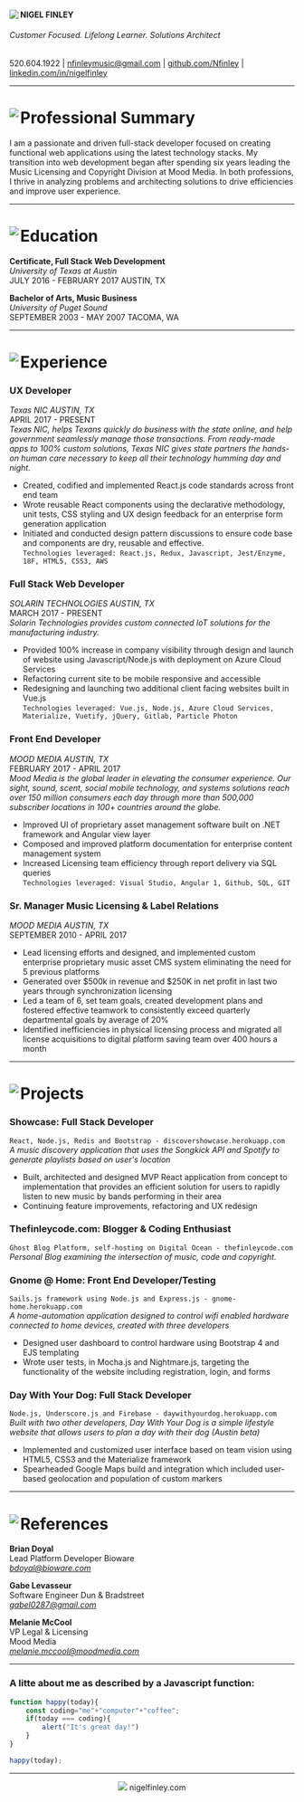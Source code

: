 <div >
<img align="left" src="http://res.cloudinary.com/thefinleycode/image/fetch/http://res.cloudinary.com/thefinleycode/image/upload/c_scale,w_126/v1505003729/NF__2_o4xu3s.png" />

#### NIGEL FINLEY
###### Customer Focused. Lifelong Learner. Solutions Architect
520.604.1922 | nfinleymusic@gmail.com | [github.com/Nfinley](https://github.com/nfinley) | [linkedin.com/in/nigelfinley](https://www.linkedin.com/in/nigelfinley/)

</div>



***

<div>
<img align="left" src="http://res.cloudinary.com/thefinleycode/image/fetch/http://res.cloudinary.com/thefinleycode/image/upload/c_scale,w_40/v1505004843/bulls-eye_ri3p8v.png" />
 
# Professional Summary

<p> I am a passionate and driven full-stack developer focused on creating functional web applications using the latest technology stacks. My transition into web development began after spending six years leading the Music Licensing and Copyright Division at Mood Media. In both professions, I thrive in analyzing problems and architecting solutions to drive efficiencies and improve user experience.</p>

</div>

***

<div>
<img align="left" src="http://res.cloudinary.com/thefinleycode/image/fetch/http://res.cloudinary.com/thefinleycode/image/upload/c_scale,w_40/v1505004848/graduate_qytvha.png" />
 
# Education

**Certificate, Full Stack Web Development**  
*University of Texas at Austin*  
JULY 2016 - FEBRUARY 2017 AUSTIN, TX

**Bachelor of Arts, Music Business**  
*University of Puget Sound*  
SEPTEMBER 2003 - MAY 2007 TACOMA, WA

</div>

***

<div>
<span><img align="left" src="http://res.cloudinary.com/thefinleycode/image/fetch/http://res.cloudinary.com/thefinleycode/image/upload/c_scale,w_40/v1505004852/suitcase_pxd7xv.png" /></span>

# Experience

### UX Developer  
*Texas NIC   AUSTIN, TX*  
 APRIL 2017 - PRESENT    
*Texas NIC, helps Texans quickly do business with the state online, and help government seamlessly manage those transactions. From ready-made apps to 100% custom solutions, Texas NIC gives state partners the hands-on human care necessary to keep all their technology humming day and night.*
* Created, codified and implemented React.js code standards across front end team
* Wrote reusable React components using the declarative methodology, unit tests, CSS styling and UX design feedback for an enterprise form generation application
* Initiated and conducted design pattern discussions to ensure code base and components are dry, reusable and effective.  
`Technologies leveraged: React.js, Redux, Javascript, Jest/Enzyme, 18F, HTML5, CSS3, AWS`
 

### Full Stack Web Developer  
*SOLARIN TECHNOLOGIES   AUSTIN, TX*  
 MARCH 2017 - PRESENT   
 *Solarin Technologies provides custom connected IoT solutions for the manufacturing industry.*
 * Provided 100% increase in company visibility through design and launch of website using Javascript/Node.js with deployment on Azure Cloud Services
 * Refactoring current site to be mobile responsive and accessible
 * Redesigning and launching two additional client facing websites built in Vue.js   
 `Technologies leveraged: Vue.js, Node.js, Azure Cloud Services, Materialize, Vuetify, jQuery, Gitlab, Particle Photon`

### Front End Developer  
*MOOD MEDIA AUSTIN, TX*  
FEBRUARY 2017 - APRIL 2017  
*Mood Media is the global leader in elevating the consumer experience. Our sight, sound, scent, social mobile technology, and systems solutions reach over 150 million consumers each day through more than 500,000 subscriber locations in 100+ countries around the globe.*
* Improved UI of proprietary asset management software built on .NET framework and Angular view layer 
* Composed and improved platform documentation for enterprise content management system
* Increased Licensing team efficiency through report delivery via SQL queries  
`Technologies leveraged: Visual Studio, Angular 1, Github, SQL, GIT`
 
### Sr. Manager Music Licensing & Label Relations  
*MOOD MEDIA AUSTIN, TX*  
SEPTEMBER 2010 - APRIL 2017
* Lead licensing efforts and designed, and implemented custom enterprise proprietary music asset CMS system eliminating the need for 5 previous platforms
* Generated over $500k in revenue and $250K in net profit in last two years through synchronization licensing
* Led a team of 6, set team goals, created development plans and fostered effective teamwork to consistently exceed quarterly departmental goals by average of 20%
* Identified inefficiencies in physical licensing process and migrated all license acquisitions to digital platform saving team over 400 hours a month

</div>

***

<div>
<span><img align="left" src="http://res.cloudinary.com/thefinleycode/image/fetch/http://res.cloudinary.com/thefinleycode/image/upload/c_scale,w_30/v1505004838/fire_2_knew5c.png" /></span>

# Projects
### Showcase: Full Stack Developer
`React, Node.js, Redis and Bootstrap - discovershowcase.herokuapp.com`  
*A music discovery application that uses the Songkick API and Spotify to generate playlists based on user's location*  
* Built, architected and designed MVP React application from concept to implementation that provides an efficient solution for users to rapidly listen to new music by bands performing in their area
* Continuing feature improvements, refactoring and UX redesign


### Thefinleycode.com: Blogger & Coding Enthusiast
`Ghost Blog Platform, self-hosting on Digital Ocean - thefinleycode.com`  
*Personal Blog examining the intersection of music, code and copyright.*


### Gnome @ Home: Front End Developer/Testing
`Sails.js framework using Node.js and Express.js - gnome-home.herokuapp.com`  
*A home-automation application designed to control wifi enabled hardware connected to home devices, created with three developers*
* Designed user dashboard to control hardware using Bootstrap 4 and EJS templating 
* Wrote user tests, in Mocha.js and Nightmare.js, targeting the functionality of the website including registration, login, and forms  

### Day With Your Dog: Full Stack Developer
`Node.js, Underscore.js and Firebase - daywithyourdog.herokuapp.com`  
*Built with two other developers, Day With Your Dog is a simple lifestyle website that allows users to plan a day with their dog (Austin beta)*
* Implemented and customized user interface based on team vision using HTML5, CSS3 and the Materialize framework
* Spearheaded Google Maps build and integration which included user- based geolocation and population of custom markers

</div>

***

<div>
<span><img align="left" src="http://res.cloudinary.com/thefinleycode/image/fetch/http://res.cloudinary.com/thefinleycode/image/upload/c_scale,w_22/v1505004845/bulb_wipu3m.png" /></span>


# References
**Brian Doyal**    
Lead Platform Developer Bioware    
*bdoyal@bioware.com*


**Gabe Levasseur**  
Software Engineer Dun & Bradstreet     
*gabel0287@gmail.com*

**Melanie McCool**  
VP Legal & Licensing    
Mood Media   
*melanie.mccool@moodmedia.com*


***

### A litte about me as described by a Javascript function:
  
```javascript
function happy(today){
    const coding="me"+"computer"+"coffee";
    if(today === coding){
        alert("It's great day!")    
    }
}

happy(today);
```

***

<p align="center"><img src="http://res.cloudinary.com/thefinleycode/image/fetch/http://res.cloudinary.com/thefinleycode/image/fetch/http://res.cloudinary.com/thefinleycode/image/upload/c_scale,w_45/v1505003729/NF__2_o4xu3s.png" /> <a src="nigelfinley.com">nigelfinley.com</a> 
</p>
